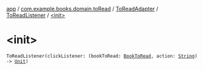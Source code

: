 [app](../../../index.md) / [com.example.books.domain.toRead](../../index.md) / [ToReadAdapter](../index.md) / [ToReadListener](index.md) / [&lt;init&gt;](./-init-.md)

# &lt;init&gt;

`ToReadListener(clickListener: (bookToRead: `[`BookToRead`](../../../com.example.books.data.toread/-book-to-read/index.md)`, action: `[`String`](https://kotlinlang.org/api/latest/jvm/stdlib/kotlin/-string/index.html)`) -> `[`Unit`](https://kotlinlang.org/api/latest/jvm/stdlib/kotlin/-unit/index.html)`)`